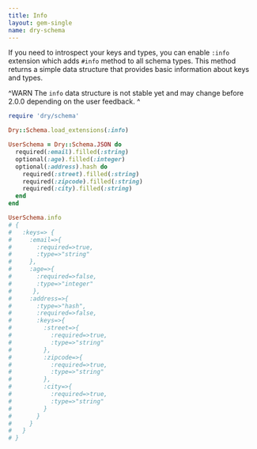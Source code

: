 ```yaml
---
title: Info
layout: gem-single
name: dry-schema
---
```


If you need to introspect your keys and types, you can enable `:info` extension which adds `#info` method to all schema types. This method returns a simple data structure that provides basic information about keys and types.

^WARN
The `info` data structure is not stable yet and may change before 2.0.0 depending on the user feedback.
^

```ruby
require 'dry/schema'

Dry::Schema.load_extensions(:info)

UserSchema = Dry::Schema.JSON do
  required(:email).filled(:string)
  optional(:age).filled(:integer)
  optional(:address).hash do
    required(:street).filled(:string)
    required(:zipcode).filled(:string)
    required(:city).filled(:string)
  end
end

UserSchema.info
# {
#   :keys=> {
#     :email=>{
#       :required=>true,
#       :type=>"string"
#     },
#     :age=>{
#       :required=>false,
#       :type=>"integer"
#      },
#     :address=>{
#       :type=>"hash",
#       :required=>false,
#       :keys=>{
#         :street=>{
#           :required=>true,
#           :type=>"string"
#         },
#         :zipcode=>{
#           :required=>true,
#           :type=>"string"
#         },
#         :city=>{
#           :required=>true,
#           :type=>"string"
#         }
#       }
#     }
#   }
# }
```
